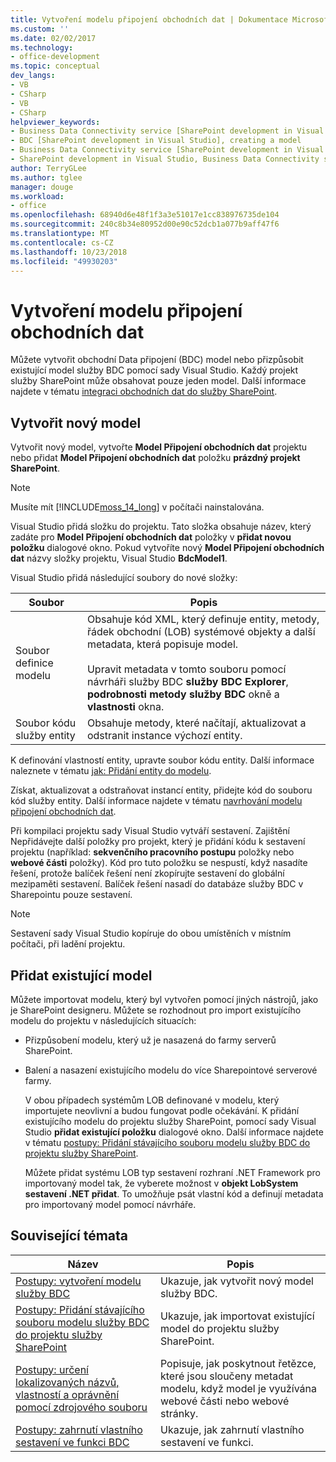 ```yaml
---
title: Vytvoření modelu připojení obchodních dat | Dokumentace Microsoftu
ms.custom: ''
ms.date: 02/02/2017
ms.technology:
- office-development
ms.topic: conceptual
dev_langs:
- VB
- CSharp
- VB
- CSharp
helpviewer_keywords:
- Business Data Connectivity service [SharePoint development in Visual Studio], model
- BDC [SharePoint development in Visual Studio], creating a model
- Business Data Connectivity service [SharePoint development in Visual Studio], creating a model
- SharePoint development in Visual Studio, Business Data Connectivity service
author: TerryGLee
ms.author: tglee
manager: douge
ms.workload:
- office
ms.openlocfilehash: 68940d6e48f1f3a3e51017e1cc838976735de104
ms.sourcegitcommit: 240c8b34e80952d00e90c52dcb1a077b9aff47f6
ms.translationtype: MT
ms.contentlocale: cs-CZ
ms.lasthandoff: 10/23/2018
ms.locfileid: "49930203"
---
```

# <a name="create-a-business-data-connectivity-model"></a>Vytvoření modelu připojení obchodních dat
  Můžete vytvořit obchodní Data připojení (BDC) model nebo přizpůsobit existující model služby BDC pomocí sady Visual Studio. Každý projekt služby SharePoint může obsahovat pouze jeden model. Další informace najdete v tématu [integraci obchodních dat do služby SharePoint](../sharepoint/integrating-business-data-into-sharepoint.md).  
  
## <a name="create-a-new-model"></a>Vytvořit nový model
 Vytvořit nový model, vytvořte **Model Připojení obchodních dat** projektu nebo přidat **Model Připojení obchodních dat** položku **prázdný projekt SharePoint**.  
  
> [!NOTE]  
>  Musíte mít [!INCLUDE[moss_14_long](../sharepoint/includes/moss-14-long-md.md)] v počítači nainstalována.  
  
 Visual Studio přidá složku do projektu. Tato složka obsahuje název, který zadáte pro **Model Připojení obchodních dat** položky v **přidat novou položku** dialogové okno. Pokud vytvoříte nový **Model Připojení obchodních dat** názvy složky projektu, Visual Studio **BdcModel1**.  
  
 Visual Studio přidá následující soubory do nové složky:  
  
|Soubor|Popis|  
|----------|-----------------|  
|Soubor definice modelu|Obsahuje kód XML, který definuje entity, metody, řádek obchodní (LOB) systémové objekty a další metadata, která popisuje model.<br /><br /> Upravit metadata v tomto souboru pomocí návrháři služby BDC **služby BDC Explorer**, **podrobnosti metody služby BDC** okně a **vlastnosti** okna.|  
|Soubor kódu služby entity|Obsahuje metody, které načítají, aktualizovat a odstranit instance výchozí entity.|  
  
 K definování vlastností entity, upravte soubor kódu entity. Další informace naleznete v tématu [jak: Přidání entity do modelu](../sharepoint/how-to-add-an-entity-to-a-model.md).  
  
 Získat, aktualizovat a odstraňovat instancí entity, přidejte kód do souboru kód služby entity. Další informace najdete v tématu [navrhování modelu připojení obchodních dat](../sharepoint/designing-a-business-data-connectivity-model.md).  
  
 Při kompilaci projektu sady Visual Studio vytváří sestavení. Zajištění Nepřidávejte další položky pro projekt, který je přidání kódu k sestavení projektu (například: **sekvenčního pracovního postupu** položky nebo **webové části** položky). Kód pro tuto položku se nespustí, když nasadíte řešení, protože balíček řešení není zkopírujte sestavení do globální mezipaměti sestavení.  Balíček řešení nasadí do databáze služby BDC v Sharepointu pouze sestavení.  
  
> [!NOTE]  
>  Sestavení sady Visual Studio kopíruje do obou umístěních v místním počítači, při ladění projektu.  
  
## <a name="add-an-existing-model"></a>Přidat existující model
 Můžete importovat modelu, který byl vytvořen pomocí jiných nástrojů, jako je SharePoint designeru. Můžete se rozhodnout pro import existujícího modelu do projektu v následujících situacích:  
  
- Přizpůsobení modelu, který už je nasazená do farmy serverů SharePoint.  
  
- Balení a nasazení existujícího modelu do více Sharepointové serverové farmy.  
  
  V obou případech systémům LOB definované v modelu, který importujete neovlivní a budou fungovat podle očekávání. K přidání existujícího modelu do projektu služby SharePoint, pomocí sady Visual Studio **přidat existující položku** dialogové okno. Další informace najdete v tématu [postupy: Přidání stávajícího souboru modelu služby BDC do projektu služby SharePoint](../sharepoint/how-to-add-an-existing-bdc-model-file-to-a-sharepoint-project.md).  
  
  Můžete přidat systému LOB typ sestavení rozhraní .NET Framework pro importovaný model tak, že vyberete možnost v **objekt LobSystem sestavení .NET přidat**. To umožňuje psát vlastní kód a definují metadata pro importovaný model pomocí návrháře.  
  
## <a name="related-topics"></a>Související témata
  
|Název|Popis|  
|-----------|-----------------|  
|[Postupy: vytvoření modelu služby BDC](../sharepoint/how-to-create-a-bdc-model.md)|Ukazuje, jak vytvořit nový model služby BDC.|  
|[Postupy: Přidání stávajícího souboru modelu služby BDC do projektu služby SharePoint](../sharepoint/how-to-add-an-existing-bdc-model-file-to-a-sharepoint-project.md)|Ukazuje, jak importovat existující model do projektu služby SharePoint.|  
|[Postupy: určení lokalizovaných názvů, vlastností a oprávnění pomocí zdrojového souboru](../sharepoint/how-to-use-a-resource-file-to-specify-localized-names-properties-and-permissions.md)|Popisuje, jak poskytnout řetězce, které jsou sloučeny metadat modelu, když model je využívána webové části nebo webové stránky.|  
|[Postupy: zahrnutí vlastního sestavení ve funkci BDC](../sharepoint/how-to-include-a-custom-assembly-in-a-bdc-feature.md)|Ukazuje, jak zahrnutí vlastního sestavení ve funkci.|  
  
 

